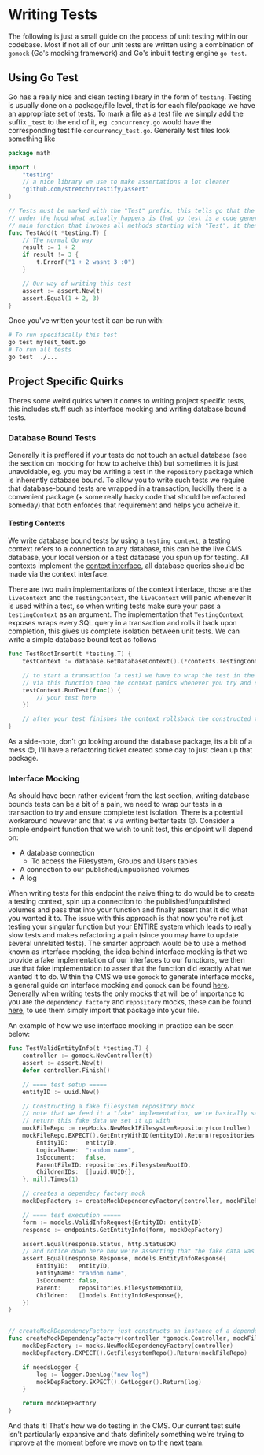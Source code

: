 # Writing Tests
The following is just a small guide on the process of unit testing within our codebase. Most if not all of our unit tests are written using a combination of `gomock` (Go's mocking framework) and Go's inbuilt testing engine `go test`.

## Using Go Test
Go has a really nice and clean testing library in the form of `testing`. Testing is usually done on a package/file level, that is for each file/package we have an appropriate set of tests. To mark a file as a test file we simply add the suffix `_test` to the end of it, eg. `concurrency.go` would have the corresponding test file `concurrency_test.go`. Generally test files look something like
```go
package math

import (
    "testing"
    // a nice library we use to make assertations a lot cleaner
    "github.com/stretchr/testify/assert"
)

// Tests must be marked with the "Test" prefix, this tells go that the following method is a test
// under the hood what actually happens is that go test is a code generation tool, this code generation tool generates a
// main function that invokes all methods starting with "Test", it then compiles and runs this generated file
func TestAdd(t *testing.T) {
    // The normal Go way
    result := 1 + 2
    if result != 3 {
        t.ErrorF("1 + 2 wasnt 3 :O")
    }

    // Our way of writing this test
    assert := assert.New(t)
    assert.Equal(1 + 2, 3)
}
```
Once you've written your test it can be run with:
```sh
# To run specifically this test
go test myTest_test.go
# To run all tests
go test  ./...
```

## Project Specific Quirks
Theres some weird quirks when it comes to writing project specific tests, this includes stuff such as interface mocking and writing database bound tests.

### Database Bound Tests
Generally it is preffered if your tests do not touch an actual database (see the section on mocking for how to acheive this) but sometimes it is just unavoidable, eg. you may be writing a test in the `repository` package which is inherently database bound. To allow you to write such tests we require that database-bound tests are wrapped in a transaction, luckilly there is a convenient package (+ some really hacky code that should be refactored someday) that both enforces that requirement and helps you acheive it.

#### Testing Contexts
We write database bound tests by using a `testing context`, a testing context refers to a connection to any database, this can be the live CMS database, your local version or a test database you spun up for testing. All contexts implement the [context interface](https://github.com/csesoc/website/blob/main/backend/database/contexts/main.go#L25), all database queries should be made via the context interface.

There are two main implementations of the context interface, those are the `liveContext` and the `TestingContext`, the `liveContext` will panic whenever it is used within a test, so when writing tests make sure your pass a `testingContext` as an argument. The implementation that `TestingContext` exposes wraps every SQL query in a transaction and rolls it back upon completion, this gives us complete isolation between unit tests. We can write a simple database bound test as follows
```go
func TestRootInsert(t *testing.T) {
    testContext := database.GetDatabaseContext().(*contexts.TestingContext)

    // to start a transaction (a test) we have to wrap the test in the runTest function, if we do not run our tests
    // via this function then the context panics whenever you try and send a query (for good reason :P)
    testContext.RunTest(func() {
        // your test here
    })

    // after your test finishes the context rollsback the constructed transaction
}
```

As a side-note, don't go looking around the database package, its a bit of a mess 😔, I'll have a refactoring ticket created some day to just clean up that package. 

### Interface Mocking
As should have been rather evident from the last section, writing database bounds tests can be a bit of a pain, we need to wrap our tests in a transaction to try and ensure complete test isolation. There is a potential workaround however and that is via writing better tests 😛. Consider a simple endpoint function that we wish to unit test, this endpoint will depend on:
 - A database connection
    - To access the Filesystem, Groups and Users tables
 - A connection to our published/unpublished volumes
 - A log

When writing tests for this endpoint the naive thing to do would be to create a testing context, spin up a connection to the published/unpublished volumes and pass that into your function and finally assert that it did what you wanted it to. The issue with this approach is that now you're not just testing your singular function but your ENTIRE system which leads to really slow tests and makes refactoring a pain (since you may have to update several unrelated tests). The smarter approach would be to use a method known as interface mocking, the idea behind interface mocking is that we provide a fake implementation of our interfaces to our functions, we then use that fake implementation to asser that the function did exactly what we wanted it to do. Within the CMS we use `gomock` to generate interface mocks, a general guide on interface mocking and `gomock` can be found [here](https://thedevelopercafe.com/articles/mocking-interfaces-in-go-with-gomock-670b1a640b00). Generally when writing tests the only mocks that will be of importance to you are the `dependency factory` and `repository` mocks, these can be found [here](https://github.com/csesoc/website/blob/main/backend/database/repositories/mocks/models_mock.go), to use them simply import that package into your file. 

An example of how we use interface mocking in practice can be seen below:
```go
func TestValidEntityInfo(t *testing.T) {
	controller := gomock.NewController(t)
	assert := assert.New(t)
	defer controller.Finish()

	// ==== test setup =====
	entityID := uuid.New()

    // Constructing a fake filesystem repository mock
    // note that we feed it a "fake" implementation, we're basically saying that whenever this fake function is called
    // return this fake data we set it up with
	mockFileRepo := repMocks.NewMockIFilesystemRepository(controller)
	mockFileRepo.EXPECT().GetEntryWithID(entityID).Return(repositories.FilesystemEntry{
		EntityID:     entityID,
		LogicalName:  "random name",
		IsDocument:   false,
		ParentFileID: repositories.FilesystemRootID,
		ChildrenIDs:  []uuid.UUID{},
	}, nil).Times(1)

    // creates a dependecy factory mock
	mockDepFactory := createMockDependencyFactory(controller, mockFileRepo, true)

	// ==== test execution =====
	form := models.ValidInfoRequest{EntityID: entityID}
	response := endpoints.GetEntityInfo(form, mockDepFactory)

	assert.Equal(response.Status, http.StatusOK)
    // and notice down here how we're asserting that the fake data was created
	assert.Equal(response.Response, models.EntityInfoResponse{
		EntityID:   entityID,
		EntityName: "random name",
		IsDocument: false,
		Parent:     repositories.FilesystemRootID,
		Children:   []models.EntityInfoResponse{},
	})
}


// createMockDependencyFactory just constructs an instance of a dependency factory mock
func createMockDependencyFactory(controller *gomock.Controller, mockFileRepo *repMocks.MockIFilesystemRepository, needsLogger bool) *mocks.MockDependencyFactory {
	mockDepFactory := mocks.NewMockDependencyFactory(controller)
	mockDepFactory.EXPECT().GetFilesystemRepo().Return(mockFileRepo)

	if needsLogger {
		log := logger.OpenLog("new log")
		mockDepFactory.EXPECT().GetLogger().Return(log)
	}

	return mockDepFactory
}
```

And thats it! That's how we do testing in the CMS. Our current test suite isn't particularly expansive and thats definitely something we're trying to improve at the moment before we move on to the next team. 